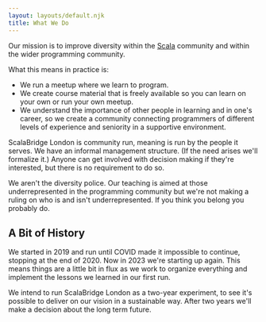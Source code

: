 ```yaml
---
layout: layouts/default.njk
title: What We Do
---
```


Our mission is to improve diversity within the [Scala][scala] community and within the wider programming community.

What this means in practice is:

* We run a meetup where we learn to program.
* We create course material that is freely available so you can learn on your own or run your own meetup.
* We understand the importance of other people in learning and in one's career, so we create a community connecting programmers of different levels of experience and seniority in a supportive environment.

ScalaBridge London is community run, meaning is run by the people it serves. We have an informal management structure. (If the need arises we'll formalize it.) Anyone can get involved with decision making if they're interested, but there is no requirement to do so.

We aren't the diversity police. Our teaching is aimed at those underrepresented in the programming community but we're not making a ruling on who is and isn't underrepresented. If you think you belong you probably do.


## A Bit of History

We started in 2019 and run until COVID made it impossible to continue, stopping at the end of 2020. Now in 2023 we're starting up again. This means things are a little bit in flux as we work to organize everything and implement the lessons we learned in our first run.

We intend to run ScalaBridge London as a two-year experiment, to see it's possible to deliver on our vision in a sustainable way. After two years we'll make a decision about the long term future.

[scala]: https://www.scala-lang.org/
